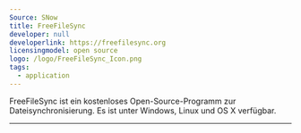 ```yaml
---
Source: SNow
title: FreeFileSync
developer: null
developerlink: https://freefilesync.org
licensingmodel: open source
logo: /logo/FreeFileSync_Icon.png
tags:
  - application
---
```


FreeFileSync ist ein kostenloses Open-Source-Programm zur Dateisynchronisierung. Es ist unter Windows, Linux und OS X verfügbar.

---
